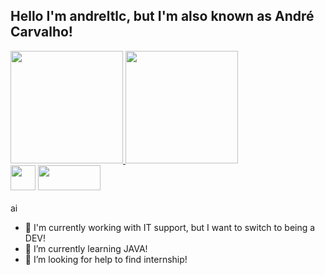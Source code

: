 
## Hello I'm andreltlc, but I'm also known as André Carvalho!
<div align="left">
  <a href="https://github.com/andreltlc">
  <img height="180em" src="https://github-readme-stats.vercel.app/api?username=andreltlc&show_icons=true&theme=dark&include_all_commits=true&count_private=true"/>
  <img height="180em" src="https://andreltlc-git-main-andreltlc.vercel.app//api/top-langs/?username=andreltlc&layout=compact&langs_count=7&theme=dark"/>
</div>

<div style="display: inline_block" alingn ="left">
<a href = "mailto:andrrcarvalho1402@gmail.com"><img height = "40"  src="https://img.shields.io/badge/-Gmail-%23333?style=for-the-badge&logo=gmail&logoColor=white" target="_blank"></a>
<a href = "https://www.linkedin.com/in/andreltlc/" target = "_blank" ><img height = "40" width = "100" src="https://cdn.jsdelivr.net/gh/devicons/devicon/icons/linkedin/linkedin-original.svg"/></a>
 
</div><br>
ai
          





- 🔭 I'm currently working with IT support, but I want to switch to being a DEV!
- 🌱 I’m currently learning JAVA!
- 🤔 I’m looking for help to find internship!


